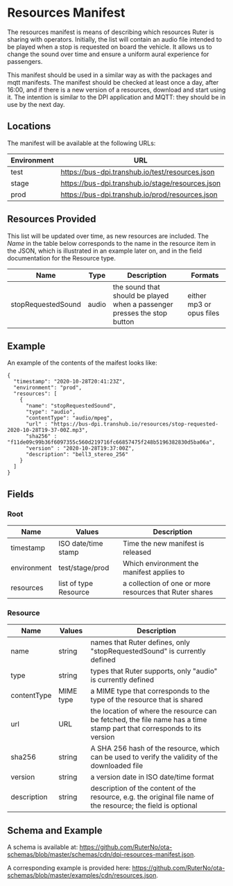 # Resources Manifest

The resources manifest is means of describing which resources Ruter is sharing with operators. 
Initially, the list will contain an audio file intended to be played when a stop is requested
on board the vehicle. It allows us to change the sound over time and ensure a uniform aural 
experience for passengers.

This manifest should be used in a similar way as with the packages and mqtt manifests. The 
manifest should be checked at least once a day, after 16:00, and if there is a new version
of a resources, download and start using it. The intention 
is similar to the DPI application and MQTT: they should be in use by the next day. 

## Locations

The manifest will be available at the following URLs:

| Environment | URL |
| --- | --- |
| test | https://bus-dpi.transhub.io/test/resources.json |
| stage | https://bus-dpi.transhub.io/stage/resources.json |
| prod | https://bus-dpi.transhub.io/prod/resources.json |

## Resources Provided

This list will be updated over time, as new resources are included. The *Name* in the table below 
corresponds to the name in the resource item in the JSON, which is illustrated in an example later on,
and in the field documentation for the Resource type.

| Name | Type | Description | Formats |
|---|---|---|---|
| stopRequestedSound | audio | the sound that should be played when a passenger presses the stop button | either mp3 or opus files |

## Example

An example of the contents of the maifest looks like:

```
{
  "timestamp": "2020-10-28T20:41:23Z",
  "environment": "prod",
  "resources": [ 
    {
      "name": "stopRequestedSound",
      "type": "audio",
      "contentType": "audio/mpeg",
      "url" : "https://bus-dpi.transhub.io/resources/stop-requested-2020-10-28T19-37-00Z.mp3",
      "sha256" : "f11de09c99b36f6097355c560d219716fc66857475f248b5196382830d5ba06a",
      "version" : "2020-10-28T19:37:00Z",
      "description": "bell3_stereo_256"
    }
  ]
}
```

## Fields
### Root

| Name | Values | Description |
| --- | --- | --- |
| timestamp | ISO date/time stamp | Time the new manifest is released |
| environment | test/stage/prod | Which environment the manifest applies to |
| resources | list of type Resource | a collection of one or more resources that Ruter shares |

### Resource

| Name | Values | Description |
|------|--------|-------------|
| name | string | names that Ruter defines, only "stopRequestedSound" is currently defined |
| type | string | types that Ruter supports, only "audio" is currently defined |
| contentType | MIME type | a MIME type that corresponds to the type of the resource that is shared |
| url | URL | the location of where the resource can be fetched, the file name has a time stamp part that corresponds to its version |
| sha256 | string | A SHA 256 hash of the resource, which can be used to verify the validity of the downloaded file |
| version | string | a version date in ISO date/time format |
| description | string | description of the content of the resource, e.g. the original file name of the resource; the field is optional |

## Schema and Example

A schema is available at: https://github.com/RuterNo/ota-schemas/blob/master/schemas/cdn/dpi-resources-manifest.json.

A corresponding example is provided here: https://github.com/RuterNo/ota-schemas/blob/master/examples/cdn/resources.json.





